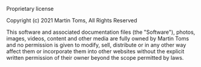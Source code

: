Proprietary license

Copyright (c) 2021 Martin Toms, All Rights Reserved

This software and associated documentation files (the "Software"), photos, images, videos, content and other media are fully owned by Martin Toms and no permission is given to modify, sell, distribute or in any other way affect them or incorporate them into other websites without the explicit written permission of their owner beyond the scope permitted by laws.
